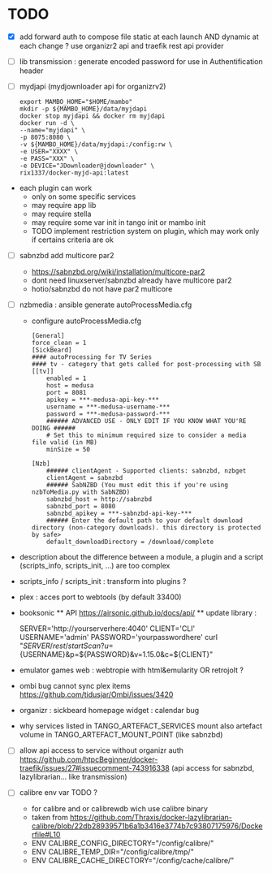#  TODO 

* [X] add forward auth to compose file static at each launch AND dynamic at each change ? use organizr2 api and traefik rest api provider

* [ ] lib transmission : generate encoded password for use in Authentification header

* [ ] mydjapi (mydjownloader api for organizrv2)
    ```
    export MAMBO_HOME="$HOME/mambo"
    mkdir -p ${MAMBO_HOME}/data/myjdapi
    docker stop myjdapi && docker rm myjdapi
    docker run -d \
    --name="myjdapi" \
    -p 8075:8080 \
    -v ${MAMBO_HOME}/data/myjdapi:/config:rw \
    -e USER="XXXX" \ 
    -e PASS="XXX" \
    -e DEVICE="JDownloader@jdownloader" \
    rix1337/docker-myjd-api:latest
    ```


* each plugin can work 
    * only on some specific services
    * may require app lib
    * may require stella
    * may require some var init in tango init or mambo init
    * TODO implement restriction system on plugin, which may work only if certains criteria are ok

* [ ] sabnzbd add multicore par2
    * https://sabnzbd.org/wiki/installation/multicore-par2
    * dont need linuxserver/sabnzbd already have multicore par2
    * hotio/sabnzbd do not have par2 multicore

* [ ] nzbmedia : ansible generate autoProcessMedia.cfg 
    * configure autoProcessMedia.cfg
        ```
        [General]
        force_clean = 1
        [SickBeard]
        #### autoProcessing for TV Series
        #### tv - category that gets called for post-processing with SB
        [[tv]]
            enabled = 1
            host = medusa
            port = 8081
            apikey = ***-medusa-api-key-***
            username = ***-medusa-username-***
            password = ***-medusa-password-***
            ###### ADVANCED USE - ONLY EDIT IF YOU KNOW WHAT YOU'RE DOING ######
            # Set this to minimum required size to consider a media file valid (in MB)
            minSize = 50
        
        [Nzb]
            ###### clientAgent - Supported clients: sabnzbd, nzbget
            clientAgent = sabnzbd
            ###### SabNZBD (You must edit this if you're using nzbToMedia.py with SabNZBD)
            sabnzbd_host = http://sabnzbd
            sabnzbd_port = 8080
            sabnzbd_apikey = ***-sabnzbd-api-key-***
            ###### Enter the default path to your default download directory (non-category downloads). this directory is protected by safe>
            default_downloadDirectory = /download/complete
        ```



* description about the difference between a module, a plugin and a script (scripts_info, scripts_init, ...) are too complex

* scripts_info / scripts_init : transform into plugins ?

* plex : acces port to webtools (by default 33400)


* booksonic 
** API https://airsonic.github.io/docs/api/
** update library  : 

    SERVER='http://yourserverhere:4040'
    CLIENT='CLI'
    USERNAME='admin'
    PASSWORD='yourpasswordhere'
    curl "${SERVER}/rest/startScan?u=${USERNAME}&p=${PASSWORD}&v=1.15.0&c=${CLIENT}"



* emulator games web : webtropie with html&emularity OR retrojolt ?

* ombi bug cannot sync plex items https://github.com/tidusjar/Ombi/issues/3420

* organizr : sickbeard homepage widget : calendar bug

* why services listed in TANGO_ARTEFACT_SERVICES mount also artefact volume in TANGO_ARTEFACT_MOUNT_POINT (like sabnzbd)

* [ ] allow api access to service without organizr auth https://github.com/htpcBeginner/docker-traefik/issues/27#issuecomment-743916338 (api access for sabnzbd, lazylibrarian... like transmission)

* [ ] calibre env var TODO ?
    * for calibre and or calibrewdb wich use calibre binary
    * taken from https://github.com/Thraxis/docker-lazylibrarian-calibre/blob/22db28939571b6a1b3416e3774b7c93807175976/Dockerfile#L10
    * ENV CALIBRE_CONFIG_DIRECTORY="/config/calibre/"
    * ENV CALIBRE_TEMP_DIR="/config/calibre/tmp/"
    * ENV CALIBRE_CACHE_DIRECTORY="/config/cache/calibre/"
